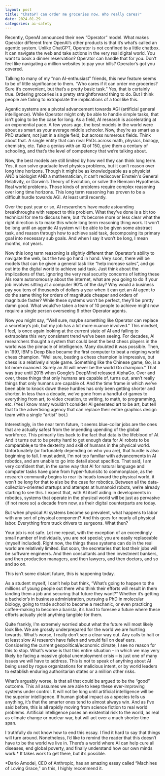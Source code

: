 ```yaml
---
layout: post
title: "ChatGPT can order me groceries now. Who really cares?"
date: 2024-01-29
categories: ai-safety
---
```


Recently, OpenAI announced their new “Operator” model. What makes Operator different from OpenAI’s other products is that it’s what’s called an agentic system. Unlike ChatGPT, Operator is not confined to a little chatbox. It can navigate the web and take actions in the very real digital world. You want to book a dinner reservation? Operator can handle that for you. Don’t feel like 
navigating a million websites to pay your bills? Operator’s got you covered. 

Talking to many of my “non AI-enthusiast” friends, this new feature seems to be of little significance to them. “Who cares if it can order me groceries? Sure it’s convenient, but that’s a pretty basic task.” Yes, that is certainly true. Ordering groceries is a pretty straightforward thing to do. But I think people are failing to extrapolate the implications of a tool like this. 

Agentic systems are a pivotal advancement towards AGI (artificial general intelligence). While Operator might only be able to handle simple tasks, that isn’t going to be the case for long. As a field, AI research is accelerating at an exponential pace. A few years ago, the best models in the world were about as smart as your average middle schooler. Now, they’re as smart as a PhD student, not just in a single field, but across numerous fields. Think about that. A single entity that can rival PhDs across math, physics, biology, chemistry, etc. Take a genius with an IQ of 150, give them a century of schooling, and that’s the level of competency that we’re talking about. 

Now, the best models are still limited by how well they can think long term. Yes, it can solve graduate level physics problems, but it can’t reason over long time horizons. Though it might be as knowledgeable as a physicist AND a biologist AND a mathematician, it can’t rediscover Einstein's General Relativity, or Darwin’s Theory of Evolution, or solve the Riemann Hypothesis. Real world problems. Those kinds of problems require complex reasoning over long time horizons. This long term reasoning has proven to be a difficult hurdle towards AGI. At least until recently.  
 
Over the past year or so, AI researchers have made astounding breakthroughs with respect to this problem. What they’ve done is a bit too technical for me to discuss here, but it’s become more or less clear what the right direction is to make this whole long term reasoning thing work. It won’t be long until an agentic AI system will be able to be given some abstract task, and reason through how to achieve said task, decomposing its primary goal into necessary sub goals. And when I say it won’t be long, I mean months, not years. 

Now this long term reasoning is slightly different than Operator’s ability to navigate the web, but the two go hand in hand. Very soon, there will be models that can be given a general task like “help increase sales”, and go out into the digital world to achieve said task. Just think about the implications of that. Ignoring the very real security concerns of letting these AIs roam autonomously about the internet, what are you going to do if your job involves sitting at a computer 90% of the day? Why would a business pay you tens of thousands of dollars a year when it can get an AI agent to do the same thing for orders of magnitude cheaper and orders of magnitude faster? While these systems won’t be perfect, they’ll be pretty damn good. What would’ve taken a team of 10 people to achieve might now require a single person overseeing 9 other Operator agents. 

Now you might say, “Well sure, maybe something like Operator can replace a secretary’s job, but my job has a lot more nuance involved.” This mindset, I feel, is once again looking at the current state of AI and failing to extrapolate this very consistent trend we’ve been seeing. For decades, AI researchers thought a system that could beat the best chess players in the world was the pinnacle of intelligence. Many doubted it was possible. Then, in 1997, IBM's Deep Blue became the first computer to beat a reigning world chess champion. “Well sure, beating a chess champion is impressive, but chess is a relatively simple game. Something like the Chinese game, Go, is a lot more nuanced. Surely an AI will never be the world Go champion.” That was true until 2015 when Google’s DeepMind released AlphaGo. Over and over, these things that only humans are capable of, turns out, aren’t really things that only humans are capable of. And the time frame in which we’ve been able to knock down these hurdles has only been getting shorter and shorter. In less than a decade, we’ve gone from a handful of games to everything from art, to video creation, to writing, to math, to programming, etc. (Yes I know many wouldn’t consider AI generated art to be art, but tell that to the advertising agency that can replace their entire graphics design team with a single “artist” bot.) 

Interestingly, in the near term future, it seems blue-collar jobs are the ones that are actually safest from the impending upending of the global workforce. This primarily ties back to the fact that data is the lifeblood of AI. And it turns out to be pretty hard to get enough data for AI robots to be comparable;e to the dexterity and skill of humans in the physical world. Unfortunately (or fortunately depending on who you are), that hurdle is also beginning to fall. I must admit, I’m not too familiar with advancements in AI robotics, and am unable to go into detail about specifics. That said, I am very confident that, in the same way that AI for natural language and computer tasks have gone from hyper-futurisitc to commonplace, as the research community begins to rear its heads toward the physical world, it won’t be long for that to also be the case for robotics. Between all the data-collection-oriented startups and attempts at humanoid robots, we’re already starting to see this. I expect that, with AI itself aiding in developments in robotics, systems that operate in the physical world will be just as pervasive (if not more so) a decade from now, as their digital counterparts are today. 

But when physical AI systems become so prevalent, what happens to labor with any sort of physical component? And this goes for nearly all physical labor. Everything from truck drivers to surgeons. What then? 

Your job is not safe. Let me repeat, with the exception of an exceedingly small number of individuals, you are not special; you are easily replaceable (myself included). Right now, the things these systems can do in the real world are relatively limited. But soon, the secretaries that lost their jobs will be software engineers. And then consultants and then investment bankers, and then production managers, and then lawyers, and then doctors, and so and so on. 

This isn’t some distant future, this is happening today.

As a student myself, I can’t help but think, “What’s going to happen to the millions of young people out there who think their efforts will result in them landing them a job and securing that future they want?” Whether it’s getting a bachelor’s in business administration, pursuing a PhD in molecular biology, going to trade school to become a mechanic, or even practicing coffee-making to become a barista, it’s hard to foresee a future where these efforts actually yield anything tangible for them.

Quite frankly, I’m extremely worried about what the future will most likely look like. We are grossly underprepared for the world we are hurtling towards. What’s worse, I really don’t see a clear way out. Any calls to halt or at least slow AI research have fallen and would fall on deaf ears. Considering the current geopolitical/economic climate, I see no reason for this to stop. What’s worse is that this entire situation – in which we may very likely be facing a massive global unemployment crisis – is just one of many issues we will have to address. This is not to speak of anything about AI being used by rogue organizations for malicious intent, or by world leaders to establish enduring authoritarian states or a million other risks. 

What’s arguably worse, is that all that could be argued to be the “good” outcome. This all assumes we are able to keep these ever-improving systems under control. It will not be long until artificial intelligence will be the superior intelligence. If human global impact as a species tells us anything, it’s that the smarter ones tend to almost always win. And as I’ve said before, this is all rapidly moving from science fiction to real world problems. Artificial intelligence poses an existential risk to the world, as real as climate change or nuclear war, but will act over a much shorter time span.

I truthfully do not know how to end this essay. I find it hard to say that things will turn around. Nonetheless, I’d like to remind the reader that this doesn’t have to be the world we live in. There’s a world where AI can help cure all diseases, end global poverty, and finally understand how our own minds work.* It takes work to get there, but it’s possible. 

*Dario Amodei, CEO of Anthropic, has an amazing essay called “Machines of Loving Grace,”  on this, I highly recommend it.

